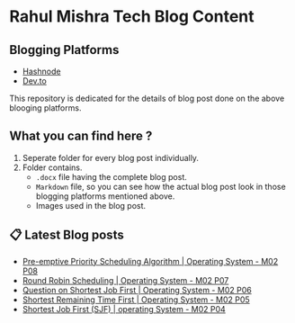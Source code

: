 # Rahul Mishra Tech Blog Content

## Blogging Platforms
- [Hashnode](https://programmingport.hashnode.dev/)
- [Dev.to](https://dev.to/rahulmishra05)

This repository is dedicated for the details of blog post done on the above blooging platforms.

## What you can find here ?
1. Seperate folder for every blog post individually.
2. Folder contains.
    - `.docx` file having the complete blog post.
    - `Markdown` file, so you can see how the actual blog post look in those blogging platforms mentioned above.
    - Images used in the blog post.

## 📋 Latest Blog posts
<!-- BLOG-POST-LIST:START -->
- [Pre-emptive Priority Scheduling Algorithm | Operating System - M02 P08](https://dev.to/rahulmishra05/pre-emptive-priority-scheduling-algorithm-operating-system-m02-p08-c6f)
- [Round Robin Scheduling | Operating System - M02 P07](https://dev.to/rahulmishra05/round-robin-scheduling-operating-system-m02-p07-3h67)
- [Question on Shortest Job First | Operating System - M02 P06](https://dev.to/rahulmishra05/question-on-shortest-job-first-operating-system-m02-p06-c2e)
- [Shortest Remaining Time First | Operating System - M02 P05](https://dev.to/rahulmishra05/shortest-remaining-time-first-operating-system-m02-p05-55fg)
- [Shortest Job First (SJF) | operating System - M02 P04](https://dev.to/rahulmishra05/shortest-job-first-sjf-operating-system-m02-p04-agg)
<!-- BLOG-POST-LIST:END -->


